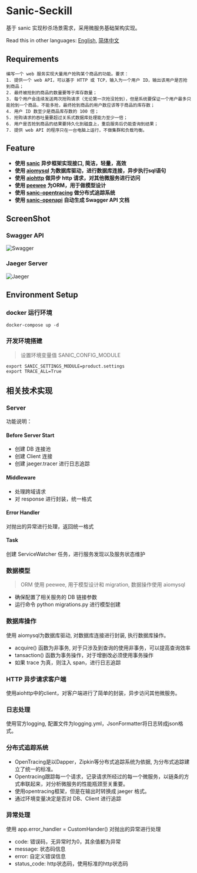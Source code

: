 # Sanic-Seckill

基于 sanic 实现秒杀场景需求，采用微服务基础架构实现。

Read this in other languages: [English][English], [简体中文][简体中文]

[English]: https://github.com/itechub/seckill-sanic/blob/master/README.md
[简体中文]: https://github.com/itechub/seckill-sanic/blob/master/README.zh-cn.md

## Requirements
	编写一个 web 服务实现大量用户抢购某个商品的功能。要求：
	1. 提供一个 web API，可以基于 HTTP 或 TCP，输入为一个用户 ID，输出该用户是否抢到商品；
	2. 最终被抢到的商品的数量要等于库存数量；
	3. 每个用户会连续发送两次抢购请求（无论第一次抢没抢到），但是系统要保证一个用户最多只能抢到一个商品，不能多抢，最终抢到商品的用户数应该等于商品的库存数；
	4. 用户 ID 数至少是商品库存数的 100 倍；
	5. 抢购请求的吞吐量要超过关系式数据库处理能力至少一倍；
	6. 用户是否抢到商品的结果要持久化到磁盘上，重启服务后仍能查询到结果；
	7. 提供 web API 的程序只在一台电脑上运行，不做集群和负载均衡。

## Feature
* **使用 [sanic][sanic] 异步框架实现接口, 简洁，轻量，高效**
* **使用 [aiomysql][aiomysql] 为数据库驱动，进行数据库连接，异步执行sql语句**
* **使用 [aiohttp][aiohttp] 做异步 http 请求，对其他微服务进行访问**
* **使用 [peewee][peewee] 为ORM，用于做模型设计**
* **使用 [sanic-opentracing][sanic-opentracing] 做分布式追踪系统**
* **使用 [sanic-openapi][sanic-openapi] 自动生成 Swagger API 文档**

[sanic]: https://github.com/huge-success/sanic
[aiomysql]: https://github.com/aio-libs/aiomysql
[aiohttp]:https://github.com/aio-libs/aiohttp
[peewee]: https://github.com/coleifer/peewee
[sanic-opentracing]: https://github.com/shady-robot/sanic-opentracing
[sanic-openapi]: https://github.com/huge-success/sanic-openapi

## ScreenShot

### Swagger API
![Swagger](https://github.com/itechub/seckill-sanic/raw/master/assets/images/swagger_sanic.jpg)

### Jaeger Server
![Jaeger](https://github.com/itechub/seckill-sanic/raw/master/assets/images/jaeger_sanic.jpg)

## Environment Setup
### docker 运行环境
```
docker-compose up -d
```

### 开发环境搭建
> 设置环境变量值 SANIC_CONFIG_MODULE

```
export SANIC_SETTINGS_MODULE=product.settings
export TRACE_ALL=True
```

## 相关技术实现
### Server
功能说明：

#### Before Server Start

* 创建 DB 连接池
* 创建 Client 连接
* 创建 jaeger.tracer 进行日志追踪

#### Middleware

* 处理跨域请求
* 对 response 进行封装，统一格式

#### Error Handler

对抛出的异常进行处理，返回统一格式

#### Task

创建 ServiceWatcher 任务，进行服务发现以及服务状态维护


### 数据模型

> ORM 使用 peewee, 用于模型设计和 migration, 数据操作使用 aiomysql

* 确保配置了相关服务的 DB 链接参数
* 运行命令 python migrations.py 进行模型创建


### 数据库操作 
使用 aiomysql为数据库驱动, 对数据库连接进行封装, 执行数据库操作。

* acquire() 函数为非事务, 对于只涉及到查询的使用非事务，可以提高查询效率
* tansaction() 函数为事务操作，对于增删改必须使用事务操作
* 如果 trace 为真，则注入 span，进行日志追踪


### HTTP 异步请求客户端

使用aiohttp中的client，对客户端进行了简单的封装，异步访问其他微服务。


### 日志处理
使用官方logging, 配置文件为logging.yml，JsonFormatter将日志转成json格式。


### 分布式追踪系统

* OpenTracing是以Dapper，Zipkin等分布式追踪系统为依据, 为分布式追踪建立了统一的标准。
* Opentracing跟踪每一个请求，记录请求所经过的每一个微服务，以链条的方式串联起来，对分析微服务的性能瓶颈至关重要。
* 使用opentracing框架，但是在输出时转换成 jaeger 格式。
* 通过环境变量决定是否对 DB、Client 进行追踪


### 异常处理

使用 app.error_handler = CustomHander() 对抛出的异常进行处理

* code: 错误码，无异常时为0，其余值都为异常
* message: 状态码信息
* error: 自定义错误信息
* status_code: http状态码，使用标准的http状态码



